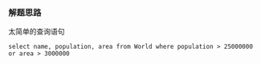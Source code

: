 ### 解题思路
太简单的查询语句
```mysql
select name, population, area from World where population > 25000000 or area > 3000000
```